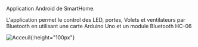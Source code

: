 Application Android de SmartHome.

L'application permet le control des LED, portes, Volets et ventilateurs par Bluetooth en utilisant une carte Arduino Uno et un module Bluetooth HC-06


![Acceuil](https://user-images.githubusercontent.com/75799200/110397063-70610b80-8071-11eb-8eec-f1967ae5a010.png){:height="100px"}
